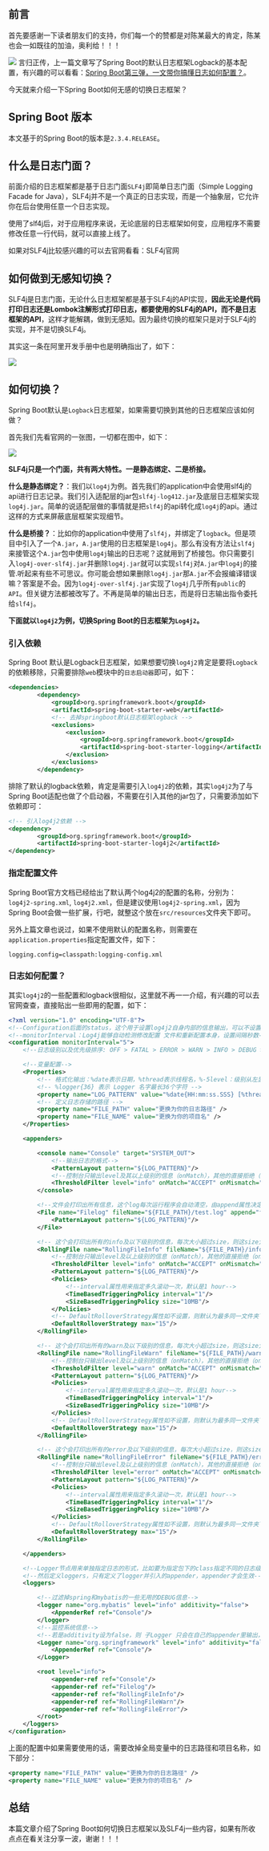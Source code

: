 

## 前言
首先要感谢一下读者朋友们的支持，你们每一个的赞都是对陈某最大的肯定，陈某也会一如既往的加油，奥利给！！！

![](https://www.java-family.cn/BlogImage/Spring%20Boot%E7%AC%AC%E5%9B%9B%E5%BC%B9%EF%BC%8C%E6%97%A5%E5%BF%97%E6%A1%86%E6%9E%B6%E5%A6%82%E4%BD%95%E5%88%87%E6%8D%A2%EF%BC%9F/1.png)
言归正传，上一篇文章写了Spring Boot的默认日志框架Logback的基本配置，有兴趣的可以看看：[Spring Boot第三弹，一文带你搞懂日志如何配置？](https://mp.weixin.qq.com/s/5hyGi6X6BhfCC5kTEvUyFg)。

今天就来介绍一下Spring Boot如何无感的切换日志框架？

## Spring Boot 版本
本文基于的Spring Boot的版本是`2.3.4.RELEASE`。

## 什么是日志门面？
前面介绍的日志框架都是基于日志门面`SLF4j`即简单日志门面（Simple Logging Facade for Java），SLF4j并不是一个真正的日志实现，而是一个抽象层，它允许你在后台使用任意一个日志实现。

使用了slf4j后，对于应用程序来说，无论底层的日志框架如何变，应用程序不需要修改任意一行代码，就可以直接上线了。

如果对SLF4j比较感兴趣的可以去官网看看：SLF4j官网

## 如何做到无感知切换？
SLF4j是日志门面，无论什么日志框架都是基于SLF4j的API实现，**因此无论是代码打印日志还是Lombok注解形式打印日志，都要使用的SLF4j的API，而不是日志框架的API**，这样才能解耦，做到无感知。因为最终切换的框架只是对于SLF4j的实现，并不是切换SLF4j。

其实这一条在阿里开发手册中也是明确指出了，如下：

![](https://www.java-family.cn/BlogImage/Spring%20Boot%E7%AC%AC%E5%9B%9B%E5%BC%B9%EF%BC%8C%E6%97%A5%E5%BF%97%E6%A1%86%E6%9E%B6%E5%A6%82%E4%BD%95%E5%88%87%E6%8D%A2%EF%BC%9F/5.png)

## 如何切换？
Spring Boot默认是`Logback`日志框架，如果需要切换到其他的日志框架应该如何做？

首先我们先看官网的一张图，一切都在图中，如下：

![](https://www.java-family.cn/BlogImage/Spring%20Boot%E7%AC%AC%E5%9B%9B%E5%BC%B9%EF%BC%8C%E6%97%A5%E5%BF%97%E6%A1%86%E6%9E%B6%E5%A6%82%E4%BD%95%E5%88%87%E6%8D%A2%EF%BC%9F/2.png)

**SLF4j只是一个门面，共有两大特性。一是静态绑定、二是桥接。**

**什么是静态绑定？**：我们以`log4j`为例。首先我们的application中会使用slf4j的api进行日志记录。我们引入适配层的jar包`slf4j-log412.jar`及底层日志框架实现`log4j.jar`。简单的说适配层做的事情就是把`slf4j`的api转化成`log4j`的api。通过这样的方式来屏蔽底层框架实现细节。

**什么是桥接？**：比如你的application中使用了`slf4j`，并绑定了`logback`。但是项目中引入了一个`A.jar`，`A.jar`使用的日志框架是`log4j`。那么有没有方法让`slf4j`来接管这个`A.jar`包中使用`log4j`输出的日志呢？这就用到了桥接包。你只需要引入`log4j-over-slf4j.jar`并删除`log4j.jar`就可以实现`slf4j`对`A.jar`中`log4j`的接管.听起来有些不可思议。你可能会想如果删除`log4j.jar`那`A.jar`不会报编译错误嘛？答案是不会。因为`log4j-over-slf4j.jar`实现了`log4j`几乎所有`public`的`API`。但关键方法都被改写了。不再是简单的输出日志，而是将日志输出指令委托给`slf4j`。

**下面就以`log4j2`为例，切换Spring Boot的日志框架为`Log4j2`。**

### 引入依赖
Spring Boot 默认是Logback日志框架，如果想要切换`log4j2`肯定是要将`Logback`的依赖移除，只需要排除`web`模块中的`日志启动器`即可，如下：
```xml
<dependencies>
        <dependency>
            <groupId>org.springframework.boot</groupId>
            <artifactId>spring-boot-starter-web</artifactId>
            <!-- 去掉springboot默认日志框架logback -->
            <exclusions>
                <exclusion>
                    <groupId>org.springframework.boot</groupId>
                    <artifactId>spring-boot-starter-logging</artifactId>
                </exclusion>
            </exclusions>
        </dependency>
```

排除了默认的logback依赖，肯定是需要引入`log4j2`的依赖，其实`log4j2`为了与Spring Boot适配也做了个启动器，不需要在引入其他的jar包了，只需要添加如下依赖即可：
```xml
<!-- 引入log4j2依赖 -->
<dependency> 
        <groupId>org.springframework.boot</groupId>
        <artifactId>spring-boot-starter-log4j2</artifactId>
</dependency>
```

### 指定配置文件
Spring Boot官方文档已经给出了默认两个log4j2的配置的名称，分别为：`log4j2-spring.xml`, `log4j2.xml`，但是建议使用`log4j2-spring.xml`，因为Spring Boot会做一些扩展，行吧，就整这个放在`src/resources`文件夹下即可。

另外上篇文章也说过，如果不使用默认的配置名称，则需要在`application.properties`指定配置文件，如下：
```properties
logging.config=classpath:logging-config.xml
```

### 日志如何配置？
其实`log4j2`的一些配置和logback很相似，这里就不再一一介绍，有兴趣的可以去官网查查，直接贴出一些即用的配置，如下：
```xml
<?xml version="1.0" encoding="UTF-8"?>
<!--Configuration后面的status，这个用于设置log4j2自身内部的信息输出，可以不设置，当设置成trace时，你会看到log4j2内部各种详细输出-->
<!--monitorInterval：Log4j能够自动检测修改配置 文件和重新配置本身，设置间隔秒数-->
<configuration monitorInterval="5">
    <!--日志级别以及优先级排序: OFF > FATAL > ERROR > WARN > INFO > DEBUG > TRACE > ALL -->

    <!--变量配置-->
    <Properties>
        <!-- 格式化输出：%date表示日期，%thread表示线程名，%-5level：级别从左显示5个字符宽度 %msg：日志消息，%n是换行符-->
        <!-- %logger{36} 表示 Logger 名字最长36个字符 -->
        <property name="LOG_PATTERN" value="%date{HH:mm:ss.SSS} [%thread] %-5level %logger{36} - %msg%n" />
        <!-- 定义日志存储的路径 -->
        <property name="FILE_PATH" value="更换为你的日志路径" />
        <property name="FILE_NAME" value="更换为你的项目名" />
    </Properties>

    <appenders>

        <console name="Console" target="SYSTEM_OUT">
            <!--输出日志的格式-->
            <PatternLayout pattern="${LOG_PATTERN}"/>
            <!--控制台只输出level及其以上级别的信息（onMatch），其他的直接拒绝（onMismatch）-->
            <ThresholdFilter level="info" onMatch="ACCEPT" onMismatch="DENY"/>
        </console>

        <!--文件会打印出所有信息，这个log每次运行程序会自动清空，由append属性决定，适合临时测试用-->
        <File name="Filelog" fileName="${FILE_PATH}/test.log" append="false">
            <PatternLayout pattern="${LOG_PATTERN}"/>
        </File>

        <!-- 这个会打印出所有的info及以下级别的信息，每次大小超过size，则这size大小的日志会自动存入按年份-月份建立的文件夹下面并进行压缩，作为存档-->
        <RollingFile name="RollingFileInfo" fileName="${FILE_PATH}/info.log" filePattern="${FILE_PATH}/${FILE_NAME}-INFO-%d{yyyy-MM-dd}_%i.log.gz">
            <!--控制台只输出level及以上级别的信息（onMatch），其他的直接拒绝（onMismatch）-->
            <ThresholdFilter level="info" onMatch="ACCEPT" onMismatch="DENY"/>
            <PatternLayout pattern="${LOG_PATTERN}"/>
            <Policies>
                <!--interval属性用来指定多久滚动一次，默认是1 hour-->
                <TimeBasedTriggeringPolicy interval="1"/>
                <SizeBasedTriggeringPolicy size="10MB"/>
            </Policies>
            <!-- DefaultRolloverStrategy属性如不设置，则默认为最多同一文件夹下7个文件开始覆盖-->
            <DefaultRolloverStrategy max="15"/>
        </RollingFile>

        <!-- 这个会打印出所有的warn及以下级别的信息，每次大小超过size，则这size大小的日志会自动存入按年份-月份建立的文件夹下面并进行压缩，作为存档-->
        <RollingFile name="RollingFileWarn" fileName="${FILE_PATH}/warn.log" filePattern="${FILE_PATH}/${FILE_NAME}-WARN-%d{yyyy-MM-dd}_%i.log.gz">
            <!--控制台只输出level及以上级别的信息（onMatch），其他的直接拒绝（onMismatch）-->
            <ThresholdFilter level="warn" onMatch="ACCEPT" onMismatch="DENY"/>
            <PatternLayout pattern="${LOG_PATTERN}"/>
            <Policies>
                <!--interval属性用来指定多久滚动一次，默认是1 hour-->
                <TimeBasedTriggeringPolicy interval="1"/>
                <SizeBasedTriggeringPolicy size="10MB"/>
            </Policies>
            <!-- DefaultRolloverStrategy属性如不设置，则默认为最多同一文件夹下7个文件开始覆盖-->
            <DefaultRolloverStrategy max="15"/>
        </RollingFile>

        <!-- 这个会打印出所有的error及以下级别的信息，每次大小超过size，则这size大小的日志会自动存入按年份-月份建立的文件夹下面并进行压缩，作为存档-->
        <RollingFile name="RollingFileError" fileName="${FILE_PATH}/error.log" filePattern="${FILE_PATH}/${FILE_NAME}-ERROR-%d{yyyy-MM-dd}_%i.log.gz">
            <!--控制台只输出level及以上级别的信息（onMatch），其他的直接拒绝（onMismatch）-->
            <ThresholdFilter level="error" onMatch="ACCEPT" onMismatch="DENY"/>
            <PatternLayout pattern="${LOG_PATTERN}"/>
            <Policies>
                <!--interval属性用来指定多久滚动一次，默认是1 hour-->
                <TimeBasedTriggeringPolicy interval="1"/>
                <SizeBasedTriggeringPolicy size="10MB"/>
            </Policies>
            <!-- DefaultRolloverStrategy属性如不设置，则默认为最多同一文件夹下7个文件开始覆盖-->
            <DefaultRolloverStrategy max="15"/>
        </RollingFile>

    </appenders>

    <!--Logger节点用来单独指定日志的形式，比如要为指定包下的class指定不同的日志级别等。-->
    <!--然后定义loggers，只有定义了logger并引入的appender，appender才会生效-->
    <loggers>

        <!--过滤掉spring和mybatis的一些无用的DEBUG信息-->
        <logger name="org.mybatis" level="info" additivity="false">
            <AppenderRef ref="Console"/>
        </logger>
        <!--监控系统信息-->
        <!--若是additivity设为false，则 子Logger 只会在自己的appender里输出，而不会在 父Logger 的appender里输出。-->
        <Logger name="org.springframework" level="info" additivity="false">
            <AppenderRef ref="Console"/>
        </Logger>

        <root level="info">
            <appender-ref ref="Console"/>
            <appender-ref ref="Filelog"/>
            <appender-ref ref="RollingFileInfo"/>
            <appender-ref ref="RollingFileWarn"/>
            <appender-ref ref="RollingFileError"/>
        </root>
    </loggers>
</configuration>
```

上面的配置中如果需要使用的话，需要改掉全局变量中的日志路径和项目名称，如下部分：
```xml
<property name="FILE_PATH" value="更换为你的日志路径" />
<property name="FILE_NAME" value="更换为你的项目名" />
```

## 总结

本篇文章介绍了Spring Boot如何切换日志框架以及SLF4j一些内容，如果有所收点点在看关注分享一波，谢谢！！！








